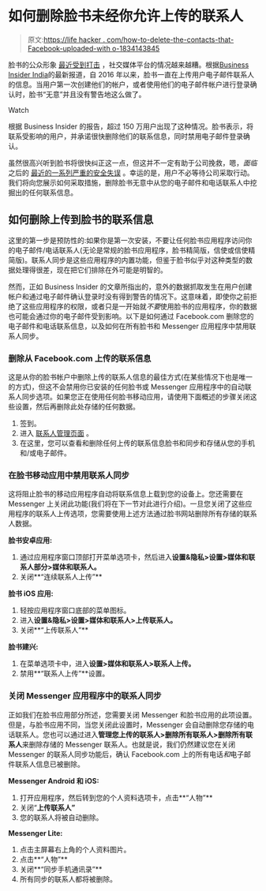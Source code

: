 # 如何删除脸书未经你允许上传的联系人

> 原文:[https://life hacker . com/how-to-delete-the-contacts-that-Facebook-uploaded-with o-1834143845](https://lifehacker.com/how-to-delete-the-contacts-that-facebook-uploaded-witho-1834143845)

脸书的公众形象 [最近受到打击](https://lifehacker.com/what-was-your-facebook-breaking-point-1832371668) ，社交媒体平台的情况越来越糟。根据[Business Insider India](https://www.businessinsider.in/Facebook-says-it-unintentionally-uploaded-1-5-million-peoples-email-contacts-without-their-consent/articleshow/68930320.cms)的最新报道，自 2016 年以来，脸书一直在上传用户电子邮件联系人的信息。当用户第一次创建他们的帐户，或者使用他们的电子邮件帐户进行登录确认时，脸书“无意”并且没有警告地这么做了。

Watch

根据 Business Insider 的报告，超过 150 万用户出现了这种情况。脸书表示，将联系受影响的用户，并承诺很快删除他们的联系信息，同时禁用电子邮件登录确认。

虽然很高兴听到脸书将很快纠正这一点，但这并不一定有助于公司挽救，嗯，*面临*之后的 [最近的一系列](https://gizmodo.com/facebook-is-just-casually-asking-some-new-users-for-the-1833764891)[严重的安全失误](https://www.theverge.com/2018/9/28/17916076/facebook-hack-lawsuit-login-info-50-million-users-affected) 。幸运的是，用户不必等待公司采取行动。我们将向您展示如何采取措施，删除脸书无意中从您的电子邮件和电话联系人中挖掘出的任何联系信息。

## **如何删除上传到脸书的联系信息**

这里的第一步是预防性的:如果你是第一次安装，不要让任何脸书应用程序访问你的电子邮件/电话联系人(无论是常规的脸书应用程序，脸书精简版，信使或信使精简版)。联系人同步是这些应用程序的内置功能，但鉴于脸书似乎对这种类型的数据处理得很差，现在把它们排除在外可能是明智的。

然而，正如 Business Insider 的文章所指出的，意外的数据抓取发生在用户创建帐户和通过电子邮件确认登录时没有得到警告的情况下。这意味着，即使你之前拒绝了这些应用程序的权限，或者只是一开始就*不要*使用脸书的应用程序，你的数据也可能会通过你的电子邮件受到影响。以下是如何通过 Facebook.com 删除您的电子邮件和电话联系信息，以及如何在所有脸书和 Messenger 应用程序中禁用联系人同步。

### **删除从 Facebook.com 上传的联系信息**

这是从你的脸书帐户中删除上传的联系人信息的最佳方式(在某些情况下也是唯一的方式)，但这不会禁用你已安装的任何脸书或 Messenger 应用程序中的自动联系人同步选项。如果您正在使用任何脸书移动应用，请使用下面概述的步骤关闭这些设置，然后再删除此处存储的任何数据。

1.  签到。
2.  进入 [联系人管理页面](https://www.facebook.com/mobile/facebook/contacts/?tab=contacts) 。
3.  在这里，您可以查看和删除任何上传的联系信息脸书和同步和存储从您的手机和/或电子邮件。

### **在脸书移动应用中禁用联系人同步**

这将阻止脸书的移动应用程序自动将联系信息上载到您的设备上。您还需要在 Messenger 上关闭此功能(我们将在下一节对此进行介绍)。一旦您关闭了这些应用程序的联系人上传选项，您需要使用上述方法通过脸书网站删除所有存储的联系人数据。

**脸书安卓应用:**

1.  通过应用程序窗口顶部打开菜单选项卡，然后进入**设置&隐私>设置>媒体和联系人部分>媒体和联系人。**
2.  关闭**“连续联系人上传”**

**脸书 iOS 应用:**

1.  轻按应用程序窗口底部的菜单图标。
2.  进入**设置&隐私>设置>媒体和联系人>上传联系人。**
3.  关闭**“上传联系人”**

**脸书建兴:**

1.  在菜单选项卡中，进入**设置>媒体和联系人>联系人上传。**
2.  禁用**“联系人上传”**设置。

### **关闭 Messenger 应用程序中的联系人同步**

正如我们在脸书应用部分所述，您需要关闭 Messenger 和脸书应用的此项设置。但是，与脸书应用不同，当您关闭此设置时，Messenger 会自动删除您存储的电话联系人。您也可以通过进入**管理您上传的联系人>删除所有联系人>删除所有联系人**来删除存储的 Messenger 联系人。也就是说，我们仍然建议您在关闭 Messenger 的联系人同步功能后，确认 Facebook.com 上的所有电话*和*电子邮件联系人信息已被删除。

**Messenger Android 和 iOS:**

1.  打开应用程序，然后转到您的个人资料选项卡，点击**“人物”**
2.  关闭“**上传联系人”**
3.  您的联系人将被自动删除。

**Messenger Lite:**

1.  点击主屏幕右上角的个人资料图片。
2.  点击**“人物”**
3.  关闭**“同步手机通讯录”**
4.  所有同步的联系人都将被删除。